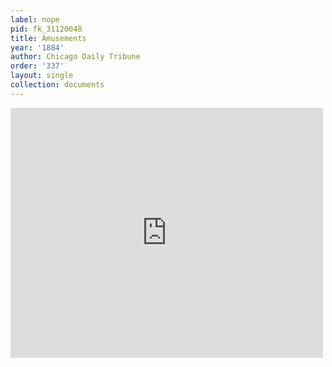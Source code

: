 ```yaml
---
label: nope
pid: fk_31120048
title: Amusements
year: '1884'
author: Chicago Daily Tribune
order: '337'
layout: single
collection: documents
---
```

<iframe src="https://northwestern.app.box.com/embed/s/rtxtfve12qx2g973z1ewzol3jb9kih3j?sortColumn=date&view=list" width="500" height="400" frameborder="0" allowfullscreen webkitallowfullscreen msallowfullscreen></iframe>
